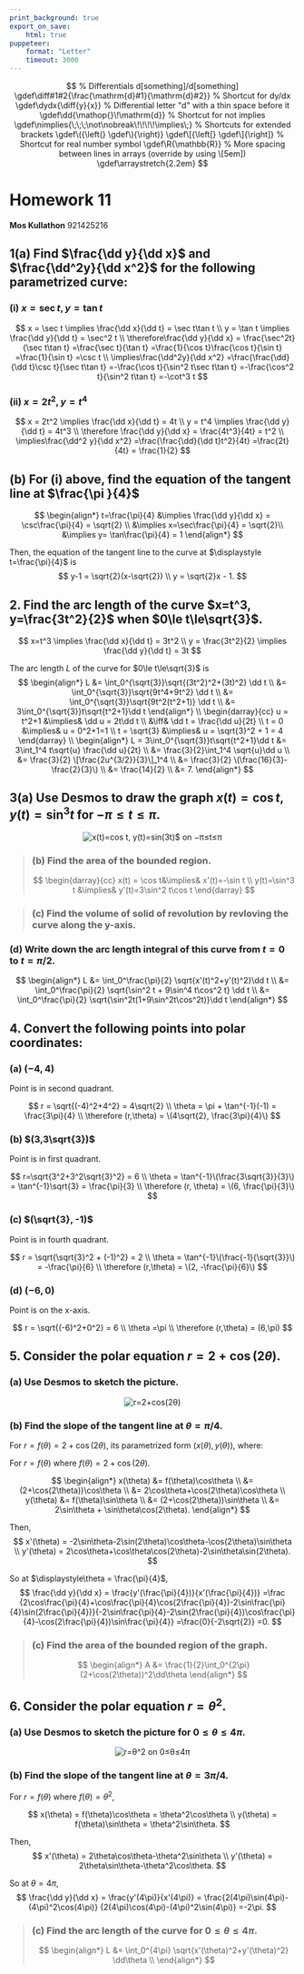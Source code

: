 ```yaml
---
print_background: true
export_on_save:
    html: true
puppeteer:
    format: "Letter"
    timeout: 3000
---
```


$$
    % Differentials d[something]/d[something]
    \gdef\diff#1#2{\frac{\mathrm{d}#1}{\mathrm{d}#2}}
    % Shortcut for dy/dx
    \gdef\dydx{\diff{y}{x}}
    % Differential letter "d" with a thin space before it
    \gdef\dd{\mathop{}\!\mathrm{d}}
    % Shortcut for not implies
    \gdef\nimplies{\;\;\;\not\nobreak\!\!\!\!\implies\;}
    % Shortcuts for extended brackets
    \gdef\({\left(} \gdef\){\right)}
    \gdef\[{\left[} \gdef\]{\right]}
    % Shortcut for real number symbol
    \gdef\R{\mathbb{R}}
    % More spacing between lines in arrays (override by using \[5em])
    \gdef\arraystretch{2.2em}
$$


# Homework 11

**Mos Kullathon**
921425216

## 1(a) Find $\frac{\dd y}{\dd x}$ and $\frac{\dd^2y}{\dd x^2}$ for the following parametrized curve:

### (i) $x=\sec t, y=\tan t$

$$
x = \sec t \implies \frac{\dd x}{\dd t} = \sec t\tan t \\
y = \tan t \implies \frac{\dd y}{\dd t} = \sec^2 t \\
\therefore\frac{\dd y}{\dd x}
= \frac{\sec^2t}{\sec t\tan t}
=\frac{\sec t}{\tan t}
=\frac{1}{\cos t}\frac{\cos t}{\sin t}
=\frac{1}{\sin t}
=\csc t \\
\implies\frac{\dd^2y}{\dd x^2}
=\frac{\frac{\dd}{\dd t}\csc t}{\sec t\tan t}
=-\frac{\cos t}{\sin^2 t\sec t\tan t}
=-\frac{\cos^2 t}{\sin^2 t\tan t}
=-\cot^3 t
$$

### (ii) $x=2t^2, y=t^4$

$$
x = 2t^2 \implies \frac{\dd x}{\dd t} = 4t \\
y = t^4 \implies \frac{\dd y}{\dd t} = 4t^3 \\
\therefore \frac{\dd y}{\dd x} = \frac{4t^3}{4t} = t^2 \\
\implies\frac{\dd^2 y}{\dd x^2}
=\frac{\frac{\dd}{\dd t}t^2}{4t}
=\frac{2t}{4t} = \frac{1}{2}
$$

## (b) For (i) above, find the equation of the tangent line at $\frac{\pi }{4}$

$$
\begin{align*}
    t=\frac{\pi}{4}
    &\implies
    \frac{\dd y}{\dd x} = \csc\frac{\pi}{4} = \sqrt{2} \\
    &\implies
    x=\sec\frac{\pi}{4} = \sqrt{2}\\
    &\implies
    y= \tan\frac{\pi}{4} = 1
\end{align*}
$$

Then, the equation of the tangent line to the curve at $\displaystyle t=\frac{\pi}{4}$ is
$$
y-1 = \sqrt{2}(x-\sqrt{2}) \\
y = \sqrt{2}x - 1.
$$

## 2. Find the arc length of the curve $x=t^3, y=\frac{3t^2}{2}$ when $0\le t\le\sqrt{3}$.

$$
x=t^3 \implies \frac{\dd x}{\dd t} = 3t^2 \\
y = \frac{3t^2}{2} \implies \frac{\dd y}{\dd t} = 3t
$$

The arc length $L$ of the curve for $0\le t\le\sqrt{3}$ is
$$
\begin{align*}
    L &= \int_0^{\sqrt{3}}\sqrt{(3t^2)^2+(3t)^2} \dd t \\
    &= \int_0^{\sqrt{3}}\sqrt{9t^4+9t^2} \dd t \\
    &= \int_0^{\sqrt{3}}\sqrt{9t^2(t^2+1)} \dd t \\
    &= 3\int_0^{\sqrt{3}}t\sqrt{t^2+1}\dd t
\end{align*}
\\
\begin{darray}{cc}
    u = t^2+1 &\implies& \dd u = 2t\dd t \\
    &\iff& \dd t = \frac{\dd u}{2t} \\
    t = 0 &\implies& u = 0^2+1=1 \\
    t = \sqrt{3} &\implies& u = \sqrt{3}^2 + 1 = 4
\end{darray}
\\
\begin{align*}
    L = 3\int_0^{\sqrt{3}}t\sqrt{t^2+1}\dd t
    &= 3\int_1^4 t\sqrt{u} \frac{\dd u}{2t} \\
    &= \frac{3}{2}\int_1^4 \sqrt{u}\dd u \\
    &= \frac{3}{2} \[\frac{2u^{3/2}}{3}\]_1^4 \\
    &= \frac{3}{2} \(\frac{16}{3}-\frac{2}{3}\) \\
    &= \frac{14}{2} \\
    &= 7.
\end{align*}
$$

## 3(a) Use Desmos to draw the graph $x(t)=\cos t, y(t)=\sin^3t$ for $-\pi\le t\le\pi$.

<center>

![x(t)=cos t, y(t)=sin(3t)$ on −π≤t≤π](assets/hw_11_3a.svg)

</center>

> ### (b) Find the area of the bounded region.
>
> $$
> \begin{darray}{cc}
>     x(t) = \cos t&\implies& x'(t)=-\sin t \\
>     y(t)=\sin^3 t &\implies& y'(t)=3\sin^2 t\cos t
> \end{darray}
> $$


> ### (c\) Find the volume of solid of revolution by revloving the curve along the y-axis.

### (d) Write down the arc length integral of this curve from $t=0$ to $t=\pi/2$.

$$
\begin{align*}
    L &= \int_0^\frac{\pi}{2} \sqrt{x'(t)^2+y'(t)^2}\dd t \\
    &= \int_0^\frac{\pi}{2}
    \sqrt{\sin^2 t + 9\sin^4 t\cos^2 t} \dd t \\
    &= \int_0^\frac{\pi}{2}
    \sqrt{\sin^2t(1+9\sin^2t\cos^2t)}\dd t
\end{align*}
$$


## 4. Convert the following points into polar coordinates:

### (a) $(-4,4)$

Point is in second quadrant.

$$
r = \sqrt{(-4)^2+4^2} = 4\sqrt{2} \\
\theta = \pi + \tan^{-1}(-1) = \frac{3\pi}{4} \\
\therefore (r,\theta) = \(4\sqrt{2}, \frac{3\pi}{4}\)
$$

### (b) $(3,3\sqrt{3})$

Point is in first quadrant.

$$
r=\sqrt{3^2+3^2\sqrt{3}^2} = 6 \\
\theta = \tan^{-1}\(\frac{3\sqrt{3}}{3}\) = \tan^{-1}\sqrt{3} = \frac{\pi}{3} \\
\therefore (r, \theta) = \(6, \frac{\pi}{3}\)
$$

### (c\) $(\sqrt{3}, -1)$

Point is in fourth quadrant.

$$
r = \sqrt{\sqrt{3}^2 + (-1)^2} = 2 \\
\theta = \tan^{-1}\(\frac{-1}{\sqrt{3}}\) = -\frac{\pi}{6} \\
\therefore (r,\theta) = \(2, -\frac{\pi}{6}\)
$$

### (d) $(-6,0)$

Point is on the x-axis.

$$
r = \sqrt{(-6)^2+0^2} = 6 \\
\theta =\pi \\
\therefore (r,\theta) = (6,\pi)
$$


## 5. Consider the polar equation $r=2+\cos(2\theta)$.

### (a) Use Desmos to sketch the picture.
<center>

![r=2+cos(2θ)](assets/hw_11_5a.svg)

</center>

### (b) Find the slope of the tangent line at $\theta=\pi/4$.

For $r=f(\theta)=2+\cos(2\theta)$, its parametrized form $(x(\theta),y(\theta))$, where:

For $r=f(\theta)$ where $f(\theta)=2+\cos(2\theta)$.

$$
\begin{align*}
    x(\theta) &= f(\theta)\cos\theta \\
    &= (2+\cos(2\theta))\cos\theta \\
    &= 2\cos\theta+\cos(2\theta)\cos\theta \\
    y(\theta) &= f(\theta)\sin\theta \\
    &= (2+\cos(2\theta))\sin\theta \\
    &= 2\sin\theta + \sin\theta\cos(2\theta).
\end{align*}
$$

Then,
$$
x'(\theta) = -2\sin\theta-2\sin(2\theta)\cos\theta-\cos(2\theta)\sin\theta \\
y'(\theta) = 2\cos\theta+\cos\theta\cos(2\theta)-2\sin\theta\sin(2\theta).
$$

So at $\displaystyle\theta = \frac{\pi}{4}$,
$$
\frac{\dd y}{\dd x} = \frac{y'(\frac{\pi}{4})}{x'(\frac{\pi}{4})}
=\frac
{2\cos\frac{\pi}{4}+\cos\frac{\pi}{4}\cos(2\frac{\pi}{4})-2\sin\frac{\pi}{4}\sin(2\frac{\pi}{4})}{-2\sin\frac{\pi}{4}-2\sin(2\frac{\pi}{4})\cos\frac{\pi}{4}-\cos(2\frac{\pi}{4})\sin\frac{\pi}{4}}
=\frac{0}{-2\sqrt{2}}
=0.
$$

> ### (c\) Find the area of the bounded region of the  graph.
>
> $$
> \begin{align*}
>     A &= \frac{1}{2}\int_0^{2\pi}(2+\cos(2\theta))^2\dd\theta
> \end{align*}
> $$


## 6. Consider the polar equation $r=\theta^2$.

### (a) Use Desmos to sketch the picture for $0\le\theta\le4\pi$.
<center>

![r=θ^2 on 0≤θ≤4π](assets/hw_11_6a.svg)

</center>

### (b) Find the slope of the tangent line at $\theta=3\pi/4$.

For $r=f(\theta)$ where $f(\theta)=\theta^2$,

$$
x(\theta) = f(\theta)\cos\theta = \theta^2\cos\theta \\
y(\theta) = f(\theta)\sin\theta = \theta^2\sin\theta.
$$

Then,
$$
x'(\theta) = 2\theta\cos\theta-\theta^2\sin\theta \\
y'(\theta) = 2\theta\sin\theta-\theta^2\cos\theta.
$$

So at $\theta=4\pi$,
$$
\frac{\dd y}{\dd x} = \frac{y'(4\pi)}{x'(4\pi)}
= \frac{2(4\pi)\sin(4\pi)-(4\pi)^2\cos(4\pi)}
{2(4\pi)\cos(4\pi)-(4\pi)^2\sin(4\pi)}
=-2\pi.
$$

> ### (c\) Find the arc length of the curve for $0\le\theta\le4\pi$.
>
> $$
> \begin{align*}
>     L &= \int_0^{4\pi}
>     \sqrt{x'(\theta)^2+y'(\theta)^2} \dd\theta \\
> \end{align*}
> $$

